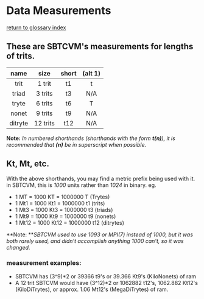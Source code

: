 # Data Measurements
[return to glossary index](glossary.md)
## These are SBTCVM's measurements for lengths of trits.

name    | size     | short  | (alt 1) 
:------:|:--------:|:------:|:----:
trit    | 1 trit   | t1     | t
triad   | 3 trits  | t3     | N/A
tryte   | 6 trits  | t6     | T
nonet   | 9 trits  | t9     | N/A
ditryte | 12 trits | t12    | N/A

**Note:** _In numbered shorthands (shorthands with the form **t(n)**),
it is recommended that **(n)** be in superscript when possible._

## Kt, Mt, etc.
With the above shorthands, you may find a metric prefix being used with it.
in SBTCVM, this is _1000_ units rather than _1024_ in binary. eg.

- 1 MT = 1000 KT = 1000000 T (Trytes)
- 1 Mt1 = 1000 Kt1 = 1000000 t1 (trits)
- 1 Mt3 = 1000 Kt3 = 1000000 t3 (triads)
- 1 Mt9 = 1000 Kt9 = 1000000 t9 (nonets)
- 1 Mt12 = 1000 Kt12 = 1000000 t12 (ditrytes)    

**Note: **_SBTCVM used to use 1093 or MPI(7) instead of 1000, but it was both rarely used,
and didn't accomplish anything 1000 can't, so it was changed._

### measurement examples:    
- SBTCVM has (3^9)*2 or 39366 t9's or 39.366 Kt9's (KiloNonets) of ram
- A 12 trit SBTCVM would have (3^12)*2 or 1062882 t12's, 1062.882 Kt12's (KiloDiTrytes), or approx. 1.06 Mt12's (MegaDiTrytes) of ram.


